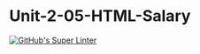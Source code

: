 # Unit-2-05-HTML-Salary
[![GitHub's Super Linter](https://github.com/ICS20-Programming-SavyonM/Unit-2-05-HTML-Salary/workflows/GitHub's%20Super%20Linter/badge.svg)](https://github.com/ICS20-Programming-SavyonM/Unit-2-05-HTML-Salary/actions)